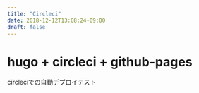 ```yaml
---
title: "Circleci"
date: 2018-12-12T13:08:24+09:00
draft: false
---
```


# hugo + circleci + github-pages

circleciでの自動デプロイテスト
